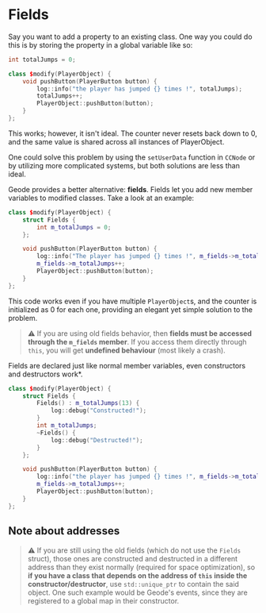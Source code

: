 # Fields

Say you want to add a property to an existing class. One way you could do this is by storing the property in a global variable like so:

```cpp
int totalJumps = 0;

class $modify(PlayerObject) {
    void pushButton(PlayerButton button) {
        log::info("the player has jumped {} times !", totalJumps);
        totalJumps++;
        PlayerObject::pushButton(button);
    }
};
```

This works; however, it isn't ideal. The counter never resets back down to 0, and the same value is shared across all instances of PlayerObject.

One could solve this problem by using the `setUserData` function in `CCNode` or by utilizing more complicated systems, but both solutions are less than ideal.

Geode provides a better alternative: **fields**. Fields let you add new member variables to modified classes. Take a look at an example:

```cpp
class $modify(PlayerObject) {
    struct Fields {
        int m_totalJumps = 0;
    };

    void pushButton(PlayerButton button) {
        log::info("The player has jumped {} times !", m_fields->m_totalJumps);
        m_fields->m_totalJumps++;
        PlayerObject::pushButton(button);
    }
};
```

This code works even if you have multiple `PlayerObject`s, and the counter is initialized as 0 for each one, providing an elegant yet simple solution to the problem.

> :warning: If you are using old fields behavior, then **fields must be accessed through the `m_fields` member**. If you access them directly through `this`, you will get **undefined behaviour** (most likely a crash).

Fields are declared just like normal member variables, even constructors and destructors work\*. 

```cpp
class $modify(PlayerObject) {
    struct Fields {
        Fields() : m_totalJumps(13) {
            log::debug("Constructed!");
        }
        int m_totalJumps;
        ~Fields() {
            log::debug("Destructed!");
        }
    };

    void pushButton(PlayerButton button) {
        log::info("the player has jumped {} times !", m_fields->m_totalJumps);
        m_fields->m_totalJumps++;
        PlayerObject::pushButton(button);
    }
};
```

## Note about addresses

> :warning: If you are still using the old fields (which do not use the `Fields` struct), those ones are constructed and destructed in a different address than they exist normally (required for space optimization), so **if you have a class that depends on the address of `this` inside the constructor/destructor**, use `std::unique_ptr` to contain the said object. One such example would be Geode's events, since they are registered to a global map in their constructor.

